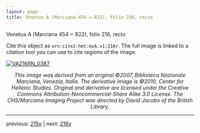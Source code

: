 ```yaml
---
layout: page
title: Venetus A (Marciana 454 = 822), folio 216, recto
---
```


Venetus A (Marciana 454 = 822), folio 216, recto

Cite this object as `urn:cite2:hmt:msA.v1:216r`.  The full image is linked to a citation tool you can use to cite regions of the image.

[![VA216RN_0387](http://www.homermultitext.org/iipsrv?IIIF=/project/homer/pyramidal/deepzoom/hmt/vaimg/2017a/VA216RN_0387.tif/full/800,/0/default.jpg)](http://www.homermultitext.org/ict2/?urn=urn:cite2:hmt:vaimg.2017a:VA216RN_0387) 

<p style="text-align: center; font-style: italic;">This image was derived from an original ©2007, Biblioteca Nazionale Marciana, Venezia, Italia. The derivative image is ©2010, Center for Hellenic Studies. Original and derivative are licensed under the Creative Commons Attribution-Noncommercial-Share Alike 3.0 License. The CHS/Marciana Imaging Project was directed by David Jacobs of the British Library.</p>

---

previous: [215v](../215v/) | next: [216v](../216v/)
